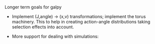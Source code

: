 Longer term goals for galpy

* Implement (J,angle) -> (x,v) transformations; implement the torus machinery. This to help in creating action-angle distributions taking selection effects into account.

* More support for dealing with simulations:
